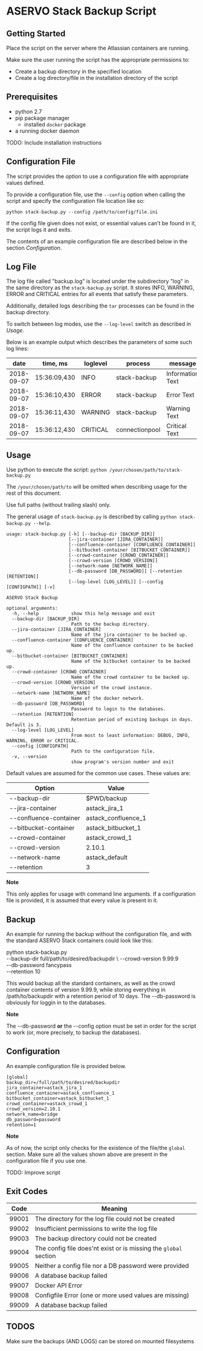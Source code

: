 # ASERVO Stack Backup Script
## Getting Started
Place the script on the server where the Atlassian containers are running.

Make sure the user running the script has the appropriate permissions to:
* Create a backup directory in the specified location
* Create a log directory/file in the installation directory of the script

## Prerequisites
* python 2.7
* pip package manager
  * installed ``docker`` package
* a running docker daemon

TODO: Include installation instructions

## Configuration File  

The script provides the *option* to use a configuration file with appropriate values defined.

To provide a configuration file, use the ``--config`` option when calling the script and specify  the configuration file location like so:  

`python stack-backup.py --config /path/to/config/file.ini`  

If the config file given does not exist, or essential values can't be found in it, the script logs it and exits.

The contents of an example configuration file are described below in the section *Configuration*.  

## Log File  
The log file called "backup.log" is located under the subdirectory "log" in the  same directory as the `stack-backup.py` script. It stores INFO, WARNING, ERROR and CRITICAL entries for all events that satisfy these parameters.  

Additionally, detailed logs describing the ``tar`` processes can be found in the backup directory.

To switch between log modes, use the ``--log-level`` switch as described in *Usage*.

Below is an example output which describes the parameters of some such log lines:  

| date | time, ms | loglevel | process | message |  
| --- | --- | --- | --- | --- |  
| 2018-09-07 | 15:36:09,430 | INFO | stack-backup | Information Text |  
| 2018-09-07 | 15:36:10,430 | ERROR | stack-backup | Error Text |  
| 2018-09-07 | 15:36:11,430 | WARNING| stack-backup | Warning Text |  
| 2018-09-07 | 15:36:12,430 | CRITICAL| connectionpool | Critical Text |

## Usage  

Use python to execute the script: `python /your/chosen/path/to/stack-backup.py`  

The `/your/chosen/path/to` will be omitted when describing usage for the rest of this document.  

Use full paths (without trailing slash) only.

The general usage of `stack-backup.py` is described by calling `python stack-backup.py --help`.
```
usage: stack-backup.py [-h] [--backup-dir [BACKUP_DIR]]
                       [--jira-container [JIRA_CONTAINER]]
                       [--confluence-container [CONFLUENCE_CONTAINER]]
                       [--bitbucket-container [BITBUCKET_CONTAINER]]
                       [--crowd-container [CROWD_CONTAINER]]
                       [--crowd-version [CROWD_VERSION]]
                       [--network-name [NETWORK_NAME]]
                       [--db-password [DB_PASSWORD]] [--retention [RETENTION]]
                       [--log-level [LOG_LEVEL]] [--config [CONFIGPATH]] [-v]

ASERVO Stack Backup

optional arguments:
  -h, --help            show this help message and exit
  --backup-dir [BACKUP_DIR]
                        Path to the backup directory.
  --jira-container [JIRA_CONTAINER]
                        Name of the jira container to be backed up.
  --confluence-container [CONFLUENCE_CONTAINER]
                        Name of the confluence container to be backed up.
  --bitbucket-container [BITBUCKET_CONTAINER]
                        Name of the bitbucket container to be backed up.
  --crowd-container [CROWD_CONTAINER]
                        Name of the crowd container to be backed up.
  --crowd-version [CROWD_VERSION]
                        Version of the crowd instance.
  --network-name [NETWORK_NAME]
                        Name of the docker network.
  --db-password [DB_PASSWORD]
                        Password to login to the databases.
  --retention [RETENTION]
                        Retention period of existing backups in days. Default is 3.
  --log-level [LOG_LEVEL]
                        From most to least information: DEBUG, INFO, WARNING, ERROR or CRITICAL.
  --config [CONFIGPATH]
                        Path to the configuration file.
  -v, --version         
                        show program's version number and exit
```

Default values are assumed for the common use cases. These values are:

| Option | Value |
| --- | --- |
| --backup-dir | $PWD/backup |
| --jira-container | astack_jira_1 |
| --confluence-container | astack_confluence_1 |
| --bitbucket-container | astack_bitbucket_1 |
| --crowd-container | astack_crowd_1 |
| --crowd-version | 2.10.1 |
| --network-name | astack_default |
| --retention | 3 |

**Note**

This only applies for usage with command line arguments. If a configuration file
is provided, it is assumed that every value is present in it.

## Backup
An example for running the backup without the configuration file, and with the standard ASERVO Stack containers 
could look like this:

python stack-backup.py \
--backup-dir full/path/to/desired/backupdir \ 
--crowd-version 9.99.9 \
--db-password fancypass \
--retention 10

This would backup all the standard containers, as well as the crowd container contents of
version 9.99.9, while storing everything in /path/to/backupdir with a retention
period of 10 days. The --db-password is obviously for loggin in to the 
databases.

**Note**

The --db-password **or** the --config option must be set in order for the 
script to work (or, more precisely, to backup the databases). 

## Configuration

An example configuration file is provided below. 
```
[global]
backup_dir=/full/path/to/desired/backupdir
jira_container=astack_jira_1
confluence_container=astack_confluence_1
bitbucket_container=astack_bitbucket_1
crowd_container=astack_crowd_1
crowd_version=2.10.1
network_name=bridge
db_password=password
retention=1 
```

**Note**

As of now, the script only checks for the existence of the file/the ``global``
section. Make sure all the values shown above are present in the configuration
file if you use one. 

TODO: Improve script


## Exit Codes

| Code | Meaning |
| --- | --- |
| 99001 | The directory for the log file could not be created |
| 99002 | Insufficient permissions to write the log file |
| 99003 | The backup directory could not be created |
| 99004 | The config file does'nt exist or is missing the ``global`` section |
| 99005 | Neither a config file nor a DB password were provided |
| 99006 | A database backup failed |
| 99007 | Docker API Error |
| 99008 | Configfile Error (one or more used values are missing) |
| 99009 | A database backup failed |

## TODOS
Make sure the backups (AND LOGS) can be stored on mounted filesystems 


